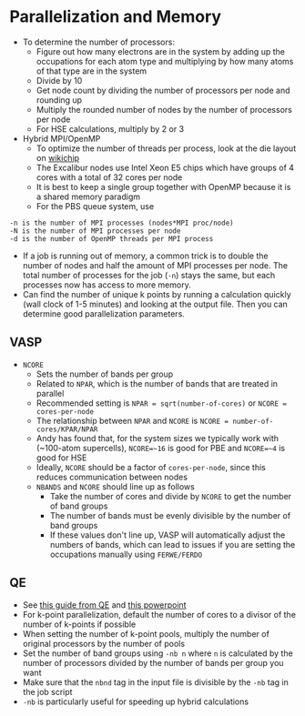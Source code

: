 # Parallelization and Memory

* To determine the number of processors:
  * Figure out how many electrons are in the system by adding up the occupations for each atom type and multiplying by how many atoms of that type are in the system
  * Divide by 10
  * Get node count by dividing the number of processors per node and rounding up
  * Multiply the rounded number of nodes by the number of processors per node
  * For HSE calculations, multiply by 2 or 3
* Hybrid MPI/OpenMP
  * To optimize the number of threads per process, look at the die layout on [wikichip](https://en.wikichip.org/wiki/intel)
  * The Excalibur nodes use Intel Xeon E5 chips which have groups of 4 cores with a total of 32 cores per node
  * It is best to keep a single group together with OpenMP because it is a shared memory paradigm
  * For the PBS queue system, use 

```#PBS -l select=num. nodes:ncpus=cores/node:mpiprocs=MPI procs/node:ompthreads=threads/MPI proc
-n is the number of MPI processes (nodes*MPI proc/node)
-N is the number of MPI processes per node
-d is the number of OpenMP threads per MPI process
```

* If a job is running out of memory, a common trick is to double the number of nodes and half the amount of MPI processes per node. The total number of processes for the job (`-n`) stays the same, but each processes now has access to more memory.
* Can find the number of unique k points by running a calculation quickly (wall clock of 1-5 minutes) and looking at the output file. Then you can determine good parallelization parameters.

## VASP

* `NCORE`
  * Sets the number of bands per group
  * Related to `NPAR`, which is the number of bands that are treated in parallel
  * Recommended setting is `NPAR = sqrt(number-of-cores)` or `NCORE = cores-per-node`
  * The relationship between `NPAR` and `NCORE` is `NCORE = number-of-cores/KPAR/NPAR`
  * Andy has found that, for the system sizes we typically work with (~100-atom supercells), `NCORE=~16` is good for PBE and `NCORE=~4` is good for HSE
  * Ideally, `NCORE` should be a factor of `cores-per-node`, since this reduces communication between nodes
  * `NBANDS` and `NCORE` should line up as follows
    * Take the number of cores and divide by `NCORE` to get the number of band groups
    * The number of bands must be evenly divisible by the number of band groups
    * If these values don't line up, VASP will automatically adjust the numbers of bands, which can lead to issues if you are setting the occupations manually using `FERWE/FERDO`


## QE

* See [this guide from QE](https://www.quantum-espresso.org/Doc/user_guide/node18.html) and [this powerpoint](https://hpc-forge.cineca.it/files/CoursesDev/public/2016/Bologna/Material_Science_codes_on_innovative_HPC_architectures/CorsoMAX-PRACE-QE-Parallelization.pdf)
* For k-point parallelization, default the number of cores to a divisor of the number of k-points if possible
* When setting the number of k-point pools, multiply the number of original processors by the number of pools
* Set the number of band groups using `-nb n` where `n` is calculated by the number of processors divided by the number of bands per group you want
* Make sure that the `nbnd` tag in the input file is divisible by the `-nb` tag in the job script
* `-nb` is particularly useful for speeding up hybrid calculations


